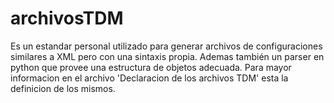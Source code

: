 # archivosTDM
Es un estandar personal utilizado para generar archivos de configuraciones similares a XML pero con una sintaxis propia. Ademas también un parser en python que provee una estructura de objetos adecuada.
Para mayor informacion en el archivo 'Declaracion de los archivos TDM' esta la definicion de los mismos.
